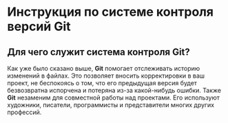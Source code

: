 # Инструкция по системе контроля версий Git

## Для чего служит система контроля Git?
Как уже было сказано выше, **Git** помогает отслеживать историю изменений в файлах. Это позволяет вносить корректировки в ваш проект, не беспокоясь о том, что его предыдущая версия будет безвозвратна испорчена и потеряна из-за какой-нибудь ошибки. Также **Git** незаменим для совместной работы над проектами. Его используют художники, писатели, программисты и представители многих других профессий. 
